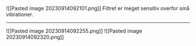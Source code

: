 ![[Pasted image 20230914092101.png]]
Filtret er meget sensitiv overfor små vibrationer.

***
![[Pasted image 20230914092255.png]]
![[Pasted image 20230914092320.png]]
